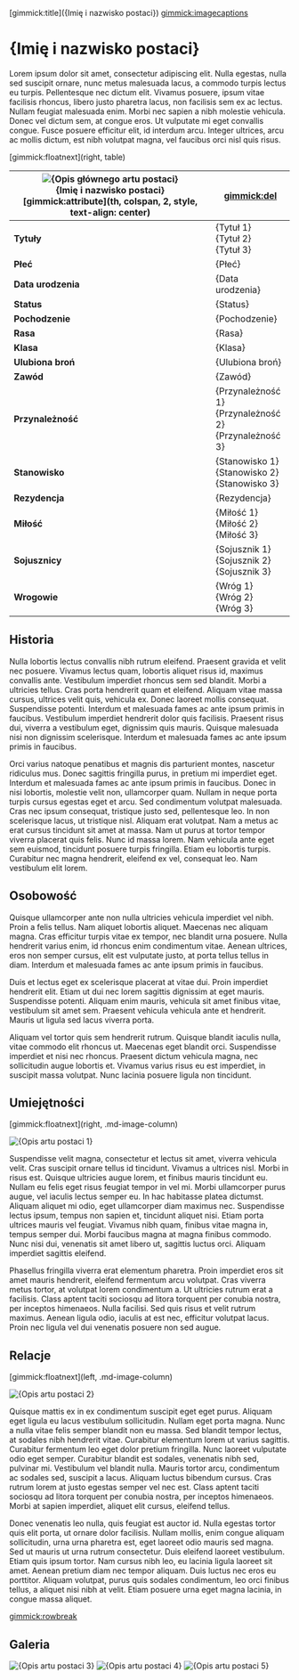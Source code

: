 [gimmick:title]({Imię i nazwisko postaci})
[gimmick:imagecaptions]( )

# {Imię i nazwisko postaci}

Lorem ipsum dolor sit amet, consectetur adipiscing elit. Nulla egestas, nulla sed suscipit ornare, nunc metus malesuada lacus, a commodo turpis lectus eu turpis. Pellentesque nec dictum elit. Vivamus posuere, ipsum vitae facilisis rhoncus, libero justo pharetra lacus, non facilisis sem ex ac lectus. Nullam feugiat malesuada enim. Morbi nec sapien a nibh molestie vehicula. Donec vel dictum sem, at congue eros. Ut vulputate mi eget convallis congue. Fusce posuere efficitur elit, id interdum arcu. Integer ultrices, arcu ac mollis dictum, est nibh volutpat magna, vel faucibus orci nisl quis risus.

[gimmick:floatnext](right, table)

| ![](https://i.imgur.com/9ZTV6Uk.png "{Opis głównego artu postaci}")<br />{Imię i nazwisko postaci} [gimmick:attribute](th, colspan, 2, style, text-align: center) | [gimmick:del]() |
| ------------------------- | ------------------------------------------------------------ |
| **Tytuły**                | {Tytuł 1}<br />{Tytuł 2}<br />{Tytuł 3}                      |
| **Płeć**                  | {Płeć}                                                       |
| **Data urodzenia**        | {Data urodzenia}                                             |
| **Status**                | {Status}                                                     |
| **Pochodzenie**           | {Pochodzenie}                                                |
| **Rasa**                  | {Rasa}                                                       |
| **Klasa**                 | {Klasa}                                                      |
| **Ulubiona broń**         | {Ulubiona broń}                                              |
| **Zawód**                 | {Zawód}                                                      |
| **Przynależność**         | {Przynależność 1}<br />{Przynależność 2}<br />{Przynależność 3} |
| **Stanowisko**            | {Stanowisko 1}<br />{Stanowisko 2}<br />{Stanowisko 3}       |
| **Rezydencja**            | {Rezydencja}                                                 |
| **Miłość**                | {Miłość 1}<br />{Miłość 2}<br />{Miłość 3}                   |
| **Sojusznicy**            | {Sojusznik 1}<br />{Sojusznik 2}<br />{Sojusznik 3}          |
| **Wrogowie**              | {Wróg 1}<br />{Wróg 2}<br />{Wróg 3}                         |

## Historia

Nulla lobortis lectus convallis nibh rutrum eleifend. Praesent gravida et velit nec posuere. Vivamus lectus quam, lobortis aliquet risus id, maximus convallis ante. Vestibulum imperdiet rhoncus sem sed blandit. Morbi a ultricies tellus. Cras porta hendrerit quam et eleifend. Aliquam vitae massa cursus, ultrices velit quis, vehicula ex. Donec laoreet mollis consequat. Suspendisse potenti. Interdum et malesuada fames ac ante ipsum primis in faucibus. Vestibulum imperdiet hendrerit dolor quis facilisis. Praesent risus dui, viverra a vestibulum eget, dignissim quis mauris. Quisque malesuada nisi non dignissim scelerisque. Interdum et malesuada fames ac ante ipsum primis in faucibus.

Orci varius natoque penatibus et magnis dis parturient montes, nascetur ridiculus mus. Donec sagittis fringilla purus, in pretium mi imperdiet eget. Interdum et malesuada fames ac ante ipsum primis in faucibus. Donec in nisi lobortis, molestie velit non, ullamcorper quam. Nullam in neque porta turpis cursus egestas eget et arcu. Sed condimentum volutpat malesuada. Cras nec ipsum consequat, tristique justo sed, pellentesque leo. In non scelerisque lacus, ut tristique nisl. Aliquam erat volutpat. Nam a metus ac erat cursus tincidunt sit amet at massa. Nam ut purus at tortor tempor viverra placerat quis felis. Nunc id massa lorem. Nam vehicula ante eget sem euismod, tincidunt posuere turpis fringilla. Etiam eu lobortis turpis. Curabitur nec magna hendrerit, eleifend ex vel, consequat leo. Nam vestibulum elit lorem.

## Osobowość

Quisque ullamcorper ante non nulla ultricies vehicula imperdiet vel nibh. Proin a felis tellus. Nam aliquet lobortis aliquet. Maecenas nec aliquam magna. Cras efficitur turpis vitae ex tempor, nec blandit urna posuere. Nulla hendrerit varius enim, id rhoncus enim condimentum vitae. Aenean ultrices, eros non semper cursus, elit est vulputate justo, at porta tellus tellus in diam. Interdum et malesuada fames ac ante ipsum primis in faucibus.

Duis et lectus eget ex scelerisque placerat at vitae dui. Proin imperdiet hendrerit elit. Etiam ut dui nec lorem sagittis dignissim at eget mauris. Suspendisse potenti. Aliquam enim mauris, vehicula sit amet finibus vitae, vestibulum sit amet sem. Praesent vehicula vehicula ante et hendrerit. Mauris ut ligula sed lacus viverra porta.

Aliquam vel tortor quis sem hendrerit rutrum. Quisque blandit iaculis nulla, vitae commodo elit rhoncus ut. Maecenas eget blandit orci. Suspendisse imperdiet et nisi nec rhoncus. Praesent dictum vehicula magna, nec sollicitudin augue lobortis et. Vivamus varius risus eu est imperdiet, in suscipit massa volutpat. Nunc lacinia posuere ligula non tincidunt.

## Umiejętności

[gimmick:floatnext](right, .md-image-column)

![](https://i.imgur.com/ifSJGEF.png "{Opis artu postaci 1}")

Suspendisse velit magna, consectetur et lectus sit amet, viverra vehicula velit. Cras suscipit ornare tellus id tincidunt. Vivamus a ultrices nisl. Morbi in risus est. Quisque ultricies augue lorem, et finibus mauris tincidunt eu. Nullam eu felis eget risus feugiat tempor in vel mi. Morbi ullamcorper purus augue, vel iaculis lectus semper eu. In hac habitasse platea dictumst. Aliquam aliquet mi odio, eget ullamcorper diam maximus nec. Suspendisse lectus ipsum, tempus non sapien et, tincidunt aliquet nisi. Etiam porta ultrices mauris vel feugiat. Vivamus nibh quam, finibus vitae magna in, tempus semper dui. Morbi faucibus magna at magna finibus commodo. Nunc nisi dui, venenatis sit amet libero ut, sagittis luctus orci. Aliquam imperdiet sagittis eleifend.

Phasellus fringilla viverra erat elementum pharetra. Proin imperdiet eros sit amet mauris hendrerit, eleifend fermentum arcu volutpat. Cras viverra metus tortor, at volutpat lorem condimentum a. Ut ultricies rutrum erat a facilisis. Class aptent taciti sociosqu ad litora torquent per conubia nostra, per inceptos himenaeos. Nulla facilisi. Sed quis risus et velit rutrum maximus. Aenean ligula odio, iaculis at est nec, efficitur volutpat lacus. Proin nec ligula vel dui venenatis posuere non sed augue.

## Relacje

[gimmick:floatnext](left, .md-image-column)

![](https://i.imgur.com/5SJ0mVx.jpg "{Opis artu postaci 2}")

Quisque mattis ex in ex condimentum suscipit eget eget purus. Aliquam eget ligula eu lacus vestibulum sollicitudin. Nullam eget porta magna. Nunc a nulla vitae felis semper blandit non eu massa. Sed blandit tempor lectus, at sodales nibh hendrerit vitae. Curabitur elementum lorem ut varius sagittis. Curabitur fermentum leo eget dolor pretium fringilla. Nunc laoreet vulputate odio eget semper. Curabitur blandit est sodales, venenatis nibh sed, pulvinar mi. Vestibulum vel blandit nulla. Mauris tortor arcu, condimentum ac sodales sed, suscipit a lacus. Aliquam luctus bibendum cursus. Cras rutrum lorem at justo egestas semper vel nec est. Class aptent taciti sociosqu ad litora torquent per conubia nostra, per inceptos himenaeos. Morbi at sapien imperdiet, aliquet elit cursus, eleifend tellus.

Donec venenatis leo nulla, quis feugiat est auctor id. Nulla egestas tortor quis elit porta, ut ornare dolor facilisis. Nullam mollis, enim congue aliquam sollicitudin, urna urna pharetra est, eget laoreet odio mauris sed magna. Sed ut mauris ut urna rutrum consectetur. Duis eleifend laoreet vestibulum. Etiam quis ipsum tortor. Nam cursus nibh leo, eu lacinia ligula laoreet sit amet. Aenean pretium diam nec tempor aliquam. Duis luctus nec eros eu porttitor. Aliquam volutpat, purus quis sodales condimentum, leo orci finibus tellus, a aliquet nisi nibh at velit. Etiam posuere urna eget magna lacinia, in congue massa aliquet.

[gimmick:rowbreak]( )

## Galeria

![](https://i.imgur.com/UYH5yqR.jpg "{Opis artu postaci 3}")
![](https://i.imgur.com/KMGdR88.jpg "{Opis artu postaci 4}")
![](https://i.imgur.com/ptnZlQM.jpg "{Opis artu postaci 5}")
